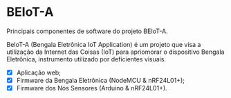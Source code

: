 # BEIoT-A
Principais componentes de software do projeto BEIoT-A.

BeIoT-A (Bengala Eletrônica IoT Application) é um projeto que visa a utilização da Internet das Coisas (IoT) para apriomorar o dispositivo Bengala Eletrônica, instrumento utilizado por deficientes visuais. 

- [x] Aplicação web;
- [x] Firmware da Bengala Eletrônica (NodeMCU & nRF24L01+);
- [X] Firmware dos Nós Sensores (Arduino & nRF24L01+).
